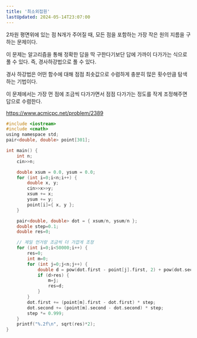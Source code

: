 ```yaml
---
title: '최소외접원'
lastUpdated: 2024-05-14T23:07:00
---
```


2차원 평면위에 있는 점 N개가 주어질 때, 모든 점을 포함하는 가장 작은 원의 지름을 구하는 문제이다.

이 문제는 알고리즘을 통해 정확한 답을 딱 구한다기보단 답에 가까이 다가가는 식으로 풀 수 있다. 즉, 경사하강법으로 풀 수 있다.

경사 하강법은 어떤 함수에 대해 점점 최솟값으로 수렴하게 충분히 많은 횟수만큼 탐색하는 기법이다.

이 문제에서는 가장 먼 점에 조금씩 다가가면서 점점 다가가는 정도를 작게 조정해주면 답으로 수렴한다.

https://www.acmicpc.net/problem/2389

```c
#include <iostream>
#include <cmath>
using namespace std;
pair<double, double> point[301];

int main() {
    int n;
    cin>>n;

    double xsum = 0.0, ysum = 0.0;
    for (int i=0;i<n;i++) {
        double x, y;
        cin>>x>>y;
        xsum += x;
        ysum += y;
        point[i]={ x, y };
    }

    pair<double, double> dot = { xsum/n, ysum/n };
    double step=0.1;
    double res=0;

    // 제일 먼거랑 조금씩 더 가깝게 조정
    for (int i=0;i<50000;i++) {
        res=0;
        int m=0;
        for (int j=0;j<n;j++) {
            double d = pow(dot.first - point[j].first, 2) + pow(dot.second - point[j].second, 2);
            if (d>res) {
                m=j;
                res=d;
            }
        }
        dot.first += (point[m].first - dot.first) * step;
        dot.second += (point[m].second - dot.second) * step;
        step *= 0.999;
    }
    printf("%.2f\n", sqrt(res)*2);
}
```
